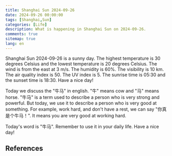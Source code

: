 ```yaml
---
title: Shanghai Sun 2024-09-26
date: 2024-09-26 00:00:00
tags: [Shanghai,Sun]
categories: [Life]
description: What is happening in Shanghai Sun on 2024-09-26.
comments: true
sitemap: true
lang: en
---
```


Shanghai Sun 2024-09-26 is a sunny day. The highest temperature is 30 degrees Celsius and the lowest temperature is 20 degrees Celsius. The wind is from the east at 3 m/s. The humidity is 60%. The visibility is 10 km. The air quality index is 50. The UV index is 5. The sunrise time is 05:30 and the sunset time is 18:30. Have a nice day!

Today we discuss the "牛马" in english. "牛" means cow and "马" means horse. "牛马" is a term used to describe a person who is very strong and powerful. But today, we use it to describe a person who is very good at something. For example, work hard, and don't have a rest, we can say "你真是个牛马！". It means you are very good at working hard.

Today's word is "牛马". Remember to use it in your daily life. Have a nice day!

## References
